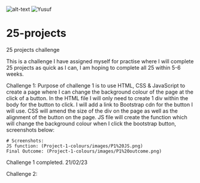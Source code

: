 ![alt-text](https://img.shields.io/depfu/dependencies/github/Movies%20Page?color=success&label=search4movies&logo=github&style=for-the-badge)
![Yusuf](https://img.shields.io/depfu/dependencies/github/Movies%20Page?color=success&label=search4movies&logo=github&style=for-the-badge)

# 25-projects
25 projects challenge

This is a challenge I have assigned myself for practise where I will complete 25 projects as quick as I can, I am hoping to complete all 25 within 5-6 weeks. 

Challenge 1:
Purpose of challenge 1 is to use HTML, CSS & JavaScript to create a page where I can change the background colour of the page at the click of a button.
    In the HTML file I will only need to create 1 div within the body for the button to click. I will add a link to Bootstrap cdn for the button I will use.
    CSS will amend the size of the div on the page as well as the alignment of the button on the page.
    JS file will create the function which will change the background colour when I click the bootstrap button, screenshots below:

    # Screenshots:
    JS function: (Project-1-colours/images/P1%20JS.png)
    Final Outcome: (Project-1-colours/images/P1%20outcome.png)

Challenge 1 completed. 21/02/23

Challenge 2:
